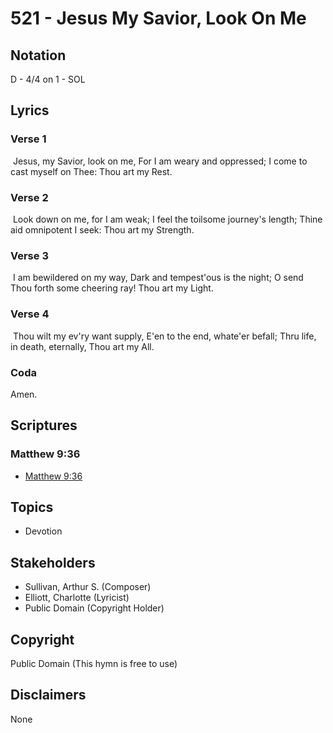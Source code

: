 # 521 - Jesus My Savior, Look On Me

## Notation

D - 4/4 on 1 - SOL

## Lyrics

### Verse 1

 Jesus, my Savior, look on me, For I am weary and oppressed; I come to cast myself on Thee: Thou art my Rest.

### Verse 2

 Look down on me, for I am weak; I feel the toilsome journey's length; Thine aid omnipotent I seek: Thou art my Strength.

### Verse 3

 I am bewildered on my way, Dark and tempest'ous is the night; O send Thou forth some cheering ray! Thou art my Light. 

### Verse 4

 Thou wilt my ev'ry want supply, E'en to the end, whate'er befall; Thru life, in death, eternally, Thou art my All.  

### Coda

Amen.


## Scriptures

### Matthew 9:36

- [Matthew 9:36](https://www.biblegateway.com/passage/?search=Matthew%209%3A36)


## Topics

- Devotion

## Stakeholders

- Sullivan, Arthur S. (Composer)
- Elliott, Charlotte (Lyricist)
- Public Domain (Copyright Holder)

## Copyright

Public Domain
(This hymn is free to use)

## Disclaimers

None

